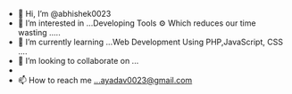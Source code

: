 - 👋 Hi, I’m @abhishek0023
- 👀 I’m interested in ...Developing Tools ⚙ Which reduces our time wasting .....
- 🌱 I’m currently learning ...Web Development Using PHP,JavaScript, CSS ....
- 💞️ I’m looking to collaborate on ...
- 
- 📫 How to reach me ...ayadav0023@gmail.com

<!---
abhishek0023/abhishek0023 is a ✨ special ✨ repository because its `README.md` (this file) appears on your GitHub profile.
You can click the Preview link to take a look at your changes.
--->
